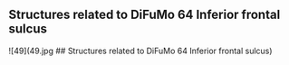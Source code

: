 


## Structures related to DiFuMo 64 Inferior frontal sulcus

![49](49.jpg ## Structures related to DiFuMo 64 Inferior frontal sulcus)